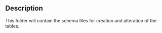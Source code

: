 ## Description

This folder will contain the schema files for creation and alteration of the tables.